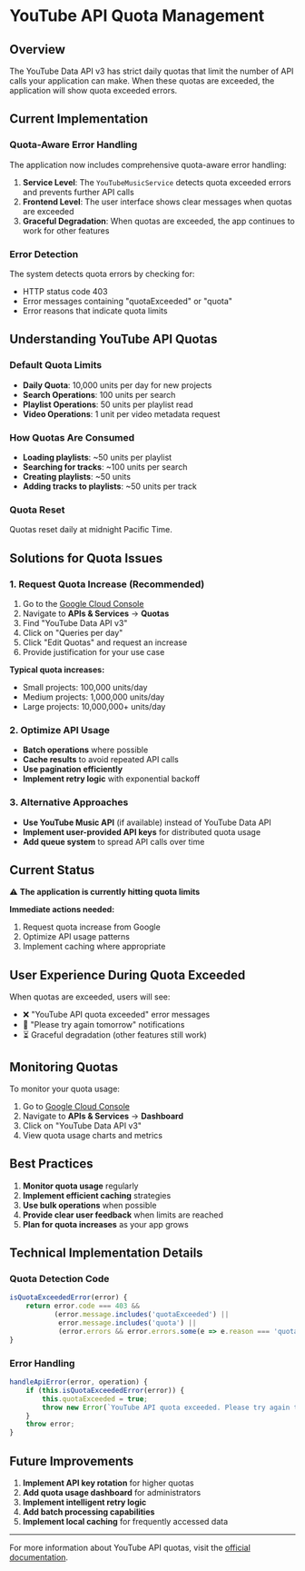 # YouTube API Quota Management

## Overview

The YouTube Data API v3 has strict daily quotas that limit the number of API calls your application can make. When these quotas are exceeded, the application will show quota exceeded errors.

## Current Implementation

### Quota-Aware Error Handling

The application now includes comprehensive quota-aware error handling:

1. **Service Level**: The `YouTubeMusicService` detects quota exceeded errors and prevents further API calls
2. **Frontend Level**: The user interface shows clear messages when quotas are exceeded
3. **Graceful Degradation**: When quotas are exceeded, the app continues to work for other features

### Error Detection

The system detects quota errors by checking for:
- HTTP status code 403
- Error messages containing "quotaExceeded" or "quota"
- Error reasons that indicate quota limits

## Understanding YouTube API Quotas

### Default Quota Limits

- **Daily Quota**: 10,000 units per day for new projects
- **Search Operations**: 100 units per search
- **Playlist Operations**: 50 units per playlist read
- **Video Operations**: 1 unit per video metadata request

### How Quotas Are Consumed

- **Loading playlists**: ~50 units per playlist
- **Searching for tracks**: ~100 units per search
- **Creating playlists**: ~50 units
- **Adding tracks to playlists**: ~50 units per track

### Quota Reset

Quotas reset daily at midnight Pacific Time.

## Solutions for Quota Issues

### 1. Request Quota Increase (Recommended)

1. Go to the [Google Cloud Console](https://console.cloud.google.com/)
2. Navigate to **APIs & Services** → **Quotas**
3. Find "YouTube Data API v3"
4. Click on "Queries per day" 
5. Click "Edit Quotas" and request an increase
6. Provide justification for your use case

**Typical quota increases:**
- Small projects: 100,000 units/day
- Medium projects: 1,000,000 units/day
- Large projects: 10,000,000+ units/day

### 2. Optimize API Usage

- **Batch operations** where possible
- **Cache results** to avoid repeated API calls
- **Use pagination efficiently**
- **Implement retry logic** with exponential backoff

### 3. Alternative Approaches

- **Use YouTube Music API** (if available) instead of YouTube Data API
- **Implement user-provided API keys** for distributed quota usage
- **Add queue system** to spread API calls over time

## Current Status

⚠️ **The application is currently hitting quota limits**

**Immediate actions needed:**
1. Request quota increase from Google
2. Optimize API usage patterns
3. Implement caching where appropriate

## User Experience During Quota Exceeded

When quotas are exceeded, users will see:

- ❌ "YouTube API quota exceeded" error messages
- 🔄 "Please try again tomorrow" notifications
- ⏳ Graceful degradation (other features still work)

## Monitoring Quotas

To monitor your quota usage:

1. Go to [Google Cloud Console](https://console.cloud.google.com/)
2. Navigate to **APIs & Services** → **Dashboard**
3. Click on "YouTube Data API v3"
4. View quota usage charts and metrics

## Best Practices

1. **Monitor quota usage** regularly
2. **Implement efficient caching** strategies
3. **Use bulk operations** when possible
4. **Provide clear user feedback** when limits are reached
5. **Plan for quota increases** as your app grows

## Technical Implementation Details

### Quota Detection Code

```javascript
isQuotaExceededError(error) {
    return error.code === 403 && 
           (error.message.includes('quotaExceeded') || 
            error.message.includes('quota') ||
            (error.errors && error.errors.some(e => e.reason === 'quotaExceeded')));
}
```

### Error Handling

```javascript
handleApiError(error, operation) {
    if (this.isQuotaExceededError(error)) {
        this.quotaExceeded = true;
        throw new Error(`YouTube API quota exceeded. Please try again tomorrow.`);
    }
    throw error;
}
```

## Future Improvements

1. **Implement API key rotation** for higher quotas
2. **Add quota usage dashboard** for administrators
3. **Implement intelligent retry logic**
4. **Add batch processing capabilities**
5. **Implement local caching** for frequently accessed data

---

For more information about YouTube API quotas, visit the [official documentation](https://developers.google.com/youtube/v3/getting-started#quota).
